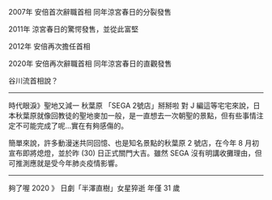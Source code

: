 2007年 安倍首次辭職首相 同年涼宮春日的分裂發售

2011年 涼宮春日的驚愕發售，並從此富堅

2012年 安倍再次擔任首相

2020年 安倍再次辭職首相 同年涼宮春日的直觀發售

谷川流首相說？

---- 
時代眼淚》聖地又減一 秋葉原 「SEGA 2號店」掰掰啦
對 J 編這等宅宅來說，日本秋葉原就像回教徒的聖地麥加一般，是一直想去一次朝聖的景點，但有些事情注定不可能完成了呢...實在有夠感傷的。

簡單來說，許多動漫迷共同回憶、也是知名景點的秋葉原 2 號店，在今年 8 月初宣布即將熄燈，並於昨 (30) 日正式關門大吉。雖然 SEGA 沒有明講收攤理由，但可推測應就是受今年肺炎疫情影響。





----

夠了喔 2020 》 日劇「半澤直樹」女星猝逝 年僅 31 歲
